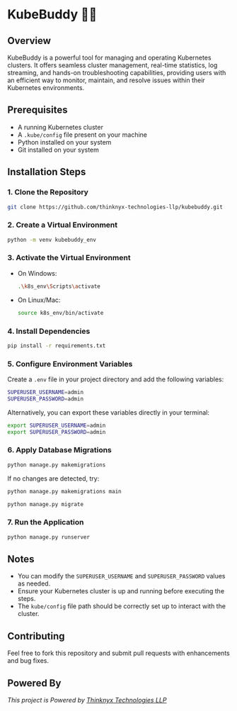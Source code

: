 # KubeBuddy 🤘🏻

## Overview

KubeBuddy is a powerful tool for managing and operating Kubernetes clusters. It offers seamless cluster management, real-time statistics, log streaming, and hands-on troubleshooting capabilities, providing users with an efficient way to monitor, maintain, and resolve issues within their Kubernetes environments.

## Prerequisites

- A running Kubernetes cluster
- A `.kube/config` file present on your machine
- Python installed on your system
- Git installed on your system

## Installation Steps

### 1. Clone the Repository

```sh
git clone https://github.com/thinknyx-technologies-llp/kubebuddy.git
```

### 2. Create a Virtual Environment

```sh
python -m venv kubebuddy_env
```

### 3. Activate the Virtual Environment

- On Windows:
  ```sh
  .\k8s_env\Scripts\activate
  ```
- On Linux/Mac:
  ```sh
  source k8s_env/bin/activate
  ```

### 4. Install Dependencies

```sh
pip install -r requirements.txt
```

### 5. Configure Environment Variables

Create a `.env` file in your project directory and add the following variables:

```sh
SUPERUSER_USERNAME=admin
SUPERUSER_PASSWORD=admin
```

Alternatively, you can export these variables directly in your terminal:

```sh
export SUPERUSER_USERNAME=admin
export SUPERUSER_PASSWORD=admin
```

### 6. Apply Database Migrations

```sh
python manage.py makemigrations
```

If no changes are detected, try:

```sh
python manage.py makemigrations main
```

```sh
python manage.py migrate
```

### 7. Run the Application

```sh
python manage.py runserver
```

## Notes

- You can modify the `SUPERUSER_USERNAME` and `SUPERUSER_PASSWORD` values as needed.
- Ensure your Kubernetes cluster is up and running before executing the steps.
- The `kube/config` file path should be correctly set up to interact with the cluster.

## Contributing

Feel free to fork this repository and submit pull requests with enhancements and bug fixes.

## Powered By

*This project is Powered by [Thinknyx Technologies LLP](www.thinknyx.com)*
